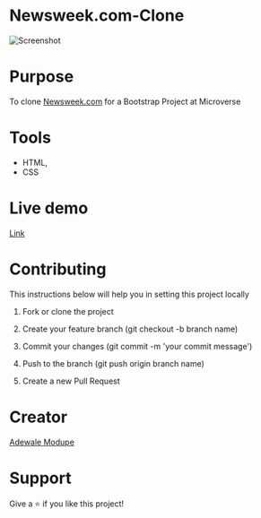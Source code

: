# Newsweek.com-Clone

![Screenshot](https://user-images.githubusercontent.com/52670459/74545279-e1a2bd80-4f48-11ea-8a89-3e1993c27c59.png)



# Purpose
To clone <a href="https://www.newsweek.com/" target="blank">Newsweek.com</a> for a Bootstrap Project at Microverse


# Tools 
- HTML,
- CSS


# Live demo
<a href="https://rawcdn.githack.com/Eshy10/Newsweek.com-Clone/f53cf7aa05afbdf8c4d6866e0bc4f3a9af19e740/index.html">Link</a>


# Contributing
This instructions below will help you in setting this project locally

1. Fork or clone the project

2. Create your feature branch (git checkout -b branch name)

3. Commit your changes (git commit -m 'your commit message')

4. Push to the branch (git push origin branch name)

5. Create a new Pull Request

# Creator
<a href="https://github.com/Eshy10">Adewale Modupe</a>

# Support
Give a ⭐️ if you like this project!